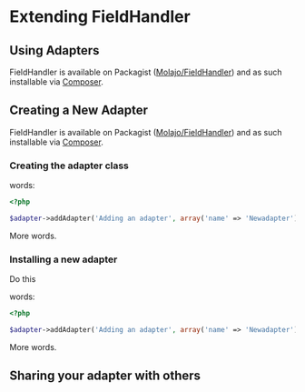 Extending FieldHandler
=============

Using Adapters
--------------

FieldHandler is available on Packagist ([Molajo/FieldHandler](http://packagist.org/packages/Molajo/FieldHandler))
and as such installable via [Composer](http://getcomposer.org/).


Creating a New Adapter
----------------------

FieldHandler is available on Packagist ([Molajo/FieldHandler](http://packagist.org/packages/Molajo/FieldHandler))
and as such installable via [Composer](http://getcomposer.org/).

### Creating the adapter class

words:

```php
<?php

$adapter->addAdapter('Adding an adapter', array('name' => 'Newadapter'));
```

More words.

### Installing a new adapter

Do this

words:

```php
<?php

$adapter->addAdapter('Adding an adapter', array('name' => 'Newadapter'));
```

More words.

Sharing your adapter with others
-------------------------------

